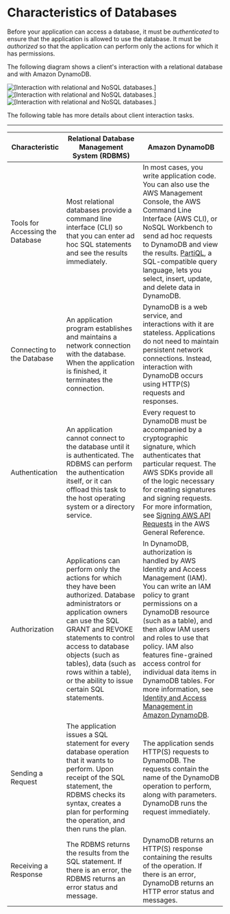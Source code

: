 # Characteristics of Databases<a name="SQLtoNoSQL.Accessing"></a>

Before your application can access a database, it must be *authenticated* to ensure that the application is allowed to use the database\. It must be *authorized* so that the application can perform only the actions for which it has permissions\.

The following diagram shows a client's interaction with a relational database and with Amazon DynamoDB\.

![\[Interaction with relational and NoSQL databases.\]](http://docs.aws.amazon.com/amazondynamodb/latest/developerguide/images/SQLtoNoSQL.png)![\[Interaction with relational and NoSQL databases.\]](http://docs.aws.amazon.com/amazondynamodb/latest/developerguide/)![\[Interaction with relational and NoSQL databases.\]](http://docs.aws.amazon.com/amazondynamodb/latest/developerguide/)

The following table has more details about client interaction tasks\.


****  

| Characteristic | Relational Database Management System \(RDBMS\) | Amazon DynamoDB | 
| --- | --- | --- | 
| Tools for Accessing the Database |  Most relational databases provide a command line interface \(CLI\) so that you can enter ad hoc SQL statements and see the results immediately\.  | In most cases, you write application code\. You can also use the AWS Management Console, the AWS Command Line Interface \(AWS CLI\), or NoSQL Workbench to send ad hoc requests to DynamoDB and view the results\. [PartiQL](https://docs.aws.amazon.com/amazondynamodb/latest/developerguide/ql-reference.html), a SQL\-compatible query language, lets you select, insert, update, and delete data in DynamoDB\. | 
| Connecting to the Database | An application program establishes and maintains a network connection with the database\. When the application is finished, it terminates the connection\. | DynamoDB is a web service, and interactions with it are stateless\. Applications do not need to maintain persistent network connections\. Instead, interaction with DynamoDB occurs using HTTP\(S\) requests and responses\. | 
| Authentication | An application cannot connect to the database until it is authenticated\. The RDBMS can perform the authentication itself, or it can offload this task to the host operating system or a directory service\. | Every request to DynamoDB must be accompanied by a cryptographic signature, which authenticates that particular request\. The AWS SDKs provide all of the logic necessary for creating signatures and signing requests\. For more information, see [Signing AWS API Requests](https://docs.aws.amazon.com/general/latest/gr/signing_aws_api_requests.html) in the AWS General Reference\. | 
| Authorization | Applications can perform only the actions for which they have been authorized\. Database administrators or application owners can use the SQL GRANT and REVOKE statements to control access to database objects \(such as tables\), data \(such as rows within a table\), or the ability to issue certain SQL statements\. | In DynamoDB, authorization is handled by AWS Identity and Access Management \(IAM\)\. You can write an IAM policy to grant permissions on a DynamoDB resource \(such as a table\), and then allow IAM users and roles to use that policy\. IAM also features fine\-grained access control for individual data items in DynamoDB tables\. For more information, see [Identity and Access Management in Amazon DynamoDB](authentication-and-access-control.md)\. | 
| Sending a Request | The application issues a SQL statement for every database operation that it wants to perform\. Upon receipt of the SQL statement, the RDBMS checks its syntax, creates a plan for performing the operation, and then runs the plan\. | The application sends HTTP\(S\) requests to DynamoDB\. The requests contain the name of the DynamoDB operation to perform, along with parameters\. DynamoDB runs the request immediately\. | 
| Receiving a Response | The RDBMS returns the results from the SQL statement\. If there is an error, the RDBMS returns an error status and message\. | DynamoDB returns an HTTP\(S\) response containing the results of the operation\. If there is an error, DynamoDB returns an HTTP error status and messages\. | 
